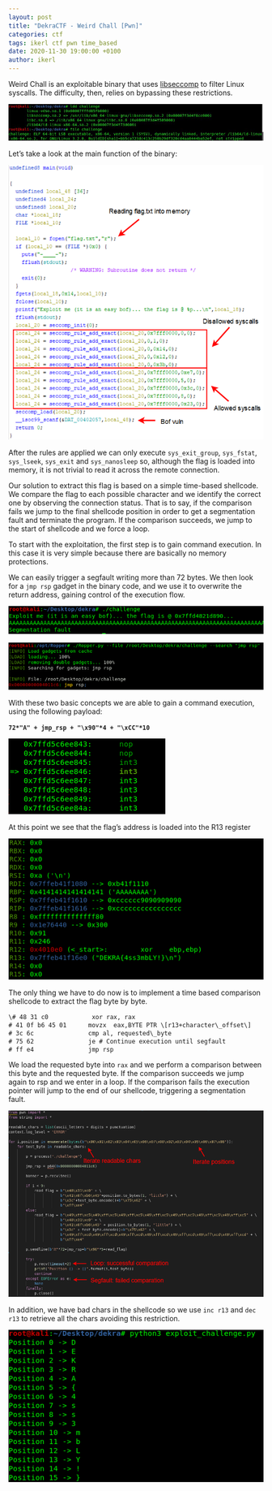 ```yaml
---
layout: post
title: "DekraCTF - Weird Chall [Pwn]"
categories: ctf
tags: ikerl ctf pwn time_based
date: 2020-11-30 19:00:00 +0100
author: ikerl
---
```


Weird Chall is an exploitable binary that uses [libseccomp](https://github.com/seccomp/libseccomp) to filter Linux syscalls. The difficulty, then, relies on bypassing these restrictions.

![](file_weird_chall.jpg)

Let’s take a look at the main function of the binary:

![](weird-chall-1-1.png)

After the rules are applied we can only execute `sys_exit_group`, `sys_fstat`, `sys_lseek`, `sys_exit` and `sys_nanosleep` so, although the flag is loaded into memory, it is not trivial to read it across the remote connection. 

Our solution to extract this flag is based on a simple time-based shellcode. We compare the flag to each possible character and we identify the correct one by observing the connection status. That is to say, if the comparison fails we jump to the final shellcode position in order to get a segmentation fault and terminate the program. If the comparison succeeds, we jump to the start of shellcode and we force a loop.

To start with the exploitation, the first step is to gain command execution. In this case it is very simple because there are basically no memory protections.

We can easily trigger a segfault writing more than 72 bytes. We then look for a `jmp rsp` gadget in the binary code, and we use it to overwrite the return address, gaining control of the execution flow.

![](weird-chall-3.png)

![](weird-chall-8.png)

With these two basic concepts we are able to gain a command execution, using the following payload:

**`72*"A" + jmp_rsp + "\x90"*4 + "\xCC"*10`**

![](weird-chall-4.png)

At this point we see that the flag’s address is loaded into the R13 register

![](weird-chall-5.png)

The only thing we have to do now is to implement a time based comparison shellcode to extract the flag byte by byte.

```
\# 48 31 c0            xor rax, rax
# 41 0f b6 45 01      movzx  eax,BYTE PTR \[r13+character\_offset\]
# 3c 6c               cmp al, requested\_byte
# 75 62               je # Continue execution until segfault
# ff e4               jmp rsp
```

We load the requested byte into `rax` and we perform a comparison between this byte and the requested byte. If the comparison succeeds we jump again to rsp and we enter in a loop. If the comparison fails the execution pointer will jump to the end of our shellcode, triggering a segmentation fault.

![](weird-chall-6.png)

In addition, we have bad chars in the shellcode so we use `inc r13` and `dec r13` to retrieve all the chars avoiding this restriction.

![](weird-chall-7.png)




